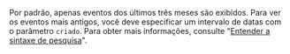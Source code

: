 Por padrão, apenas eventos dos últimos três meses são exibidos. Para ver os eventos mais antigos, você deve especificar um intervalo de datas com o parâmetro `criado`. Para obter mais informações, consulte "[Entender a sintaxe de pesquisa](/search-github/getting-started-with-searching-on-github/understanding-the-search-syntax#query-for-dates)".
